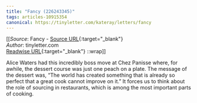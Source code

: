 ```yaml
---
title: "Fancy (226243345)"
tags: articles-10915354
canonical: https://tinyletter.com/kateray/letters/fancy
---
```


[[_Source_: Fancy - [Source URL](https://tinyletter.com/kateray/letters/fancy){:target="_blank"}<br>
_Author_: tinyletter.com<br>
[Readwise URL](https://readwise.io/open/226243345){:target="_blank"}
::wrap]]

Alice Waters had this incredibly boss move at Chez Panisse where, for awhile, the dessert course was just one peach on a plate. The message of the dessert was, “The world has created something that is already so perfect that a great cook cannot improve on it.” It forces us to think about the role of sourcing in restaurants, which is among the most important parts of cooking.
